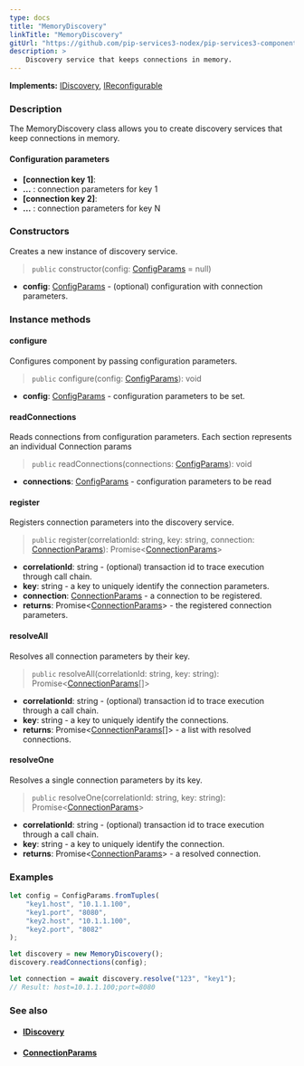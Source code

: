 ```yaml
---
type: docs
title: "MemoryDiscovery"
linkTitle: "MemoryDiscovery"
gitUrl: "https://github.com/pip-services3-nodex/pip-services3-components-nodex"
description: >
    Discovery service that keeps connections in memory.
---
```


**Implements:** [IDiscovery](../idiscovery), [IReconfigurable](../../../commons/config/ireconfigurable)

### Description

The MemoryDiscovery class allows you to create discovery services that keep connections in memory.


#### Configuration parameters

- **[connection key 1]**:
- **...** : connection parameters for key 1
- **[connection key 2]**:
- **...** : connection parameters for key N


### Constructors
Creates a new instance of discovery service.

> `public` constructor(config: [ConfigParams](../../../commons/config/config_params) = null)

- **config**: [ConfigParams](../../../commons/config/config_params) - (optional) configuration with connection parameters.


### Instance methods

#### configure
Configures component by passing configuration parameters.

> `public` configure(config: [ConfigParams](../../../commons/config/config_params)): void

- **config**: [ConfigParams](../../../commons/config/config_params) - configuration parameters to be set.


#### readConnections
Reads connections from configuration parameters.
Each section represents an individual Connection params

> `public` readConnections(connections: [ConfigParams](../../../commons/config/config_params)): void

- **connections**: [ConfigParams](../../../commons/config/config_params) - configuration parameters to be read


#### register
Registers connection parameters into the discovery service.

> `public` register(correlationId: string, key: string, connection: [ConnectionParams](../connection_params)): Promise<[ConnectionParams](../connection_params)>
- **correlationId**: string - (optional) transaction id to trace execution through call chain.
- **key**: string - a key to uniquely identify the connection parameters.
- **connection**: [ConnectionParams](../connection_params) - a connection to be registered.
- **returns**: Promise<[ConnectionParams](../connection_params)> - the registered connection parameters.


#### resolveAll
Resolves all connection parameters by their key.

> `public` resolveAll(correlationId: string, key: string): Promise<[ConnectionParams](../connection_params)[]>

- **correlationId**: string - (optional) transaction id to trace execution through a call chain.
- **key**: string - a key to uniquely identify the connections.
- **returns**: Promise<[ConnectionParams](../connection_params)[]> - a list with resolved connections.


#### resolveOne
Resolves a single connection parameters by its key.

> `public` resolveOne(correlationId: string, key: string): Promise<[ConnectionParams](../connection_params)>

- **correlationId**: string - (optional) transaction id to trace execution through a call chain.
- **key**: string - a key to uniquely identify the connection. 
- **returns**: Promise<[ConnectionParams](../connection_params)> - a resolved connection.

### Examples

```typescript
let config = ConfigParams.fromTuples(
    "key1.host", "10.1.1.100",
    "key1.port", "8080",
    "key2.host", "10.1.1.100",
    "key2.port", "8082"
);

let discovery = new MemoryDiscovery();
discovery.readConnections(config);

let connection = await discovery.resolve("123", "key1");
// Result: host=10.1.1.100;port=8080
```

### See also
- #### [IDiscovery](../idiscovery)
- #### [ConnectionParams](../connection_params)
